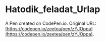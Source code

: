 # Hatodik_feladat_Urlap

A Pen created on CodePen.io. Original URL: [https://codepen.io/zeetea/pen/zYJOppa](https://codepen.io/zeetea/pen/zYJOppa).

